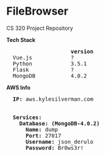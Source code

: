 # FileBrowser
CS 320 Project Repository

<b>Tech Stack</b> 
<pre>
                    <b>version</b>
  Vue.js            ?
  Python            3.5.1
  Flask             ?
  MongoDB           4.0.2
</pre>  
  
<b>AWS Info</b>
<pre>
  <b>IP:</b> aws.kylesilverman.com
  
  
  <b>Services:</b>
    <b>Database: (MongoDB-4.0.2)</b>
      <b>Name:</b> dump
      <b>Port:</b> 27017
      <b>Username:</b> json_derulo
      <b>Password:</b> Br0ws3r!
</pre>
